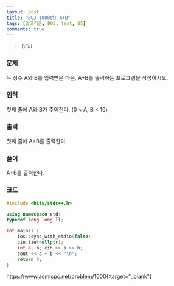 ```yaml
---
layout: post
title: "BOJ 1000번: A+B"
tags: [알고리즘, BOJ, test, B5]
comments: true
---
```


> BOJ

### 문제
두 정수 A와 B를 입력받은 다음, A+B를 출력하는 프로그램을 작성하시오.

### 입력
첫째 줄에 A와 B가 주어진다. (0 < A, B < 10)

### 출력
첫째 줄에 A+B를 출력한다.

### 풀이
A+B를 출력한다.

### 코드
```c++
#include <bits/stdc++.h>

using namespace std;
typedef long long ll;

int main() {
    ios::sync_with_stdio(false);
    cin.tie(nullptr);
	int a, b; cin >> a >> b;
	cout << a + b << "\n";
    return 0;
}

```

<https://www.acmicpc.net/problem/1000>{:target="_blank"}

